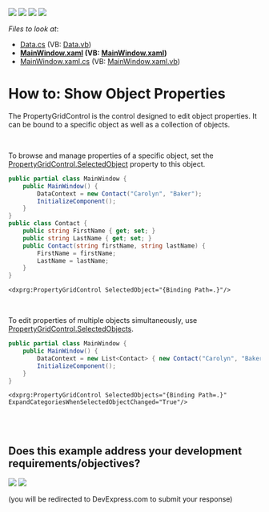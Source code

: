 <!-- default badges list -->
![](https://img.shields.io/endpoint?url=https://codecentral.devexpress.com/api/v1/VersionRange/128655237/22.2.2%2B)
[![](https://img.shields.io/badge/Open_in_DevExpress_Support_Center-FF7200?style=flat-square&logo=DevExpress&logoColor=white)](https://supportcenter.devexpress.com/ticket/details/T324511)
[![](https://img.shields.io/badge/📖_How_to_use_DevExpress_Examples-e9f6fc?style=flat-square)](https://docs.devexpress.com/GeneralInformation/403183)
[![](https://img.shields.io/badge/💬_Leave_Feedback-feecdd?style=flat-square)](#does-this-example-address-your-development-requirementsobjectives)
<!-- default badges end -->
<!-- default file list -->
*Files to look at*:

* [Data.cs](./CS/Data.cs) (VB: [Data.vb](./VB/Data.vb))
* **[MainWindow.xaml](./CS/MainWindow.xaml) (VB: [MainWindow.xaml](./VB/MainWindow.xaml))**
* [MainWindow.xaml.cs](./CS/MainWindow.xaml.cs) (VB: [MainWindow.xaml.vb](./VB/MainWindow.xaml.vb))
<!-- default file list end -->
# How to: Show Object Properties


<p>The PropertyGridControl is the control designed to edit object properties. It can be bound to a specific object as well as a collection of objects.</p><br><p>To browse and manage properties of a specific object, set the  <a href="https://documentation.devexpress.com/#WPF/DevExpressXpfPropertyGridPropertyGridControl_SelectedObjecttopic">PropertyGridControl.SelectedObject</a> property to this object.</p>

```cs
public partial class MainWindow {
    public MainWindow() {
        DataContext = new Contact("Carolyn", "Baker");
        InitializeComponent();
    }
}
public class Contact {
    public string FirstName { get; set; }
    public string LastName { get; set; }
    public Contact(string firstName, string lastName) {
        FirstName = firstName;
        LastName = lastName;
    }
}
```



```xaml
<dxprg:PropertyGridControl SelectedObject="{Binding Path=.}"/>
```

<br><p>To edit properties of multiple objects simultaneously, use <a href="https://documentation.devexpress.com/#WPF/DevExpressXpfPropertyGridPropertyGridControl_SelectedObjectstopic">PropertyGridControl.SelectedObjects</a>.</p>

```cs
public partial class MainWindow {
    public MainWindow() {
        DataContext = new List<Contact> { new Contact("Carolyn", "Baker"), new Contact("Amber", "Seaman") };
        InitializeComponent();
    }
}
```



```xaml
<dxprg:PropertyGridControl SelectedObjects="{Binding Path=.}" ExpandCategoriesWhenSelectedObjectChanged="True"/>
```

<br>

<br/>


<!-- feedback -->
## Does this example address your development requirements/objectives?

[<img src="https://www.devexpress.com/support/examples/i/yes-button.svg"/>](https://www.devexpress.com/support/examples/survey.xml?utm_source=github&utm_campaign=how-to-show-object-properties-t324511&~~~was_helpful=yes) [<img src="https://www.devexpress.com/support/examples/i/no-button.svg"/>](https://www.devexpress.com/support/examples/survey.xml?utm_source=github&utm_campaign=how-to-show-object-properties-t324511&~~~was_helpful=no)

(you will be redirected to DevExpress.com to submit your response)
<!-- feedback end -->
